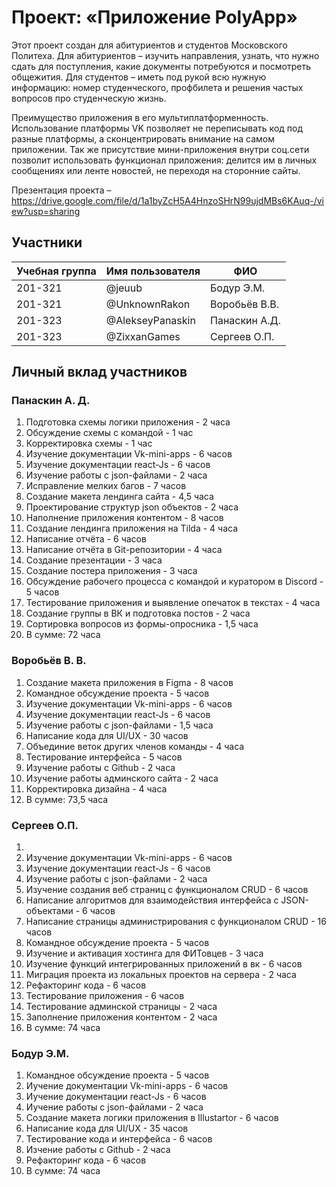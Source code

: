 # Проект: «Приложение PolyApp»
Этот проект создан для абитуриентов и студентов Московского Политеха. 
Для абитуриентов – изучить направления, узнать, что нужно сдать для поступления, какие документы потребуются и посмотреть общежития. 
Для студентов – иметь под рукой всю нужную информацию: номер студенческого, профбилета и решения частых вопросов про студенческую жизнь.

Преимущество приложения в его мультиплатформенность. Использование платформы VK позволяет не переписывать код под разные платформы, а сконцентрировать внимание на самом приложении. Так же присутствие мини-приложения внутри соц.сети позволит использовать функционал приложения: делится им в личных сообщениях или ленте новостей, не переходя на сторонние сайты.

Презентация проекта – https://drive.google.com/file/d/1a1byZcH5A4HnzoSHrN99ujdMBs6KAuq-/view?usp=sharing


## Участники

| Учебная группа | Имя пользователя | ФИО                      |
|----------------|------------------|--------------------------|
| 201-321        | @jeuub           | Бодур Э.М.               |
| 201-321        | @UnknownRakon    | Воробьёв В.В.            |
| 201-323        | @AlekseyPanaskin | Панаскин А.Д.            |
| 201-323        | @ZixxanGames     | Сергеев О.П.             |

## Личный вклад участников

### Панаскин А. Д.
1. Подготовка схемы логики приложения - 2 часа
2. Обсуждение схемы с командой - 1 час
3. Корректировка схемы - 1 час
4. Изучение документации Vk-mini-apps - 6 часов
5. Изучение документации react-Js - 6 часов
6. Изучение работы с json-файлами - 2 часа
7. Исправление мелких багов - 7 часов
8. Создание макета лендинга сайта - 4,5 часа
9. Проектирование структур json объектов - 2 часа
10. Наполнение приложения контентом - 8 часов
11. Создание лендинга приложения на Tilda - 4 часа
12. Написание отчёта - 6 часов
13. Написание отчёта в Git-репозитории - 4 часа
14. Создание презентации - 3 часа
15. Создание постера приложения - 3 часа
16. Обсуждение рабочего процесса с командой и куратором в Discord - 5 часов
17. Тестирование приложения и выявление опечаток в текстах - 4 часа
19. Создание группы в ВК и подготовка постов - 2 часа
20. Сортировка вопросов из формы-опросника - 1,5 часа
21. В сумме: 72 часа
### Воробьёв В. В.
1. Создание макета приложения в Figma - 8 часов
2. Командное обсуждение проекта - 5 часов
3. Изучение документации Vk-mini-apps - 6 часов
4. Изучение документации react-Js - 6 часов
5. Изучение работы с json-файлами - 1,5 часа
6. Написание кода для UI/UX - 30 часов
7. Объединие веток других членов команды - 4 часа
8. Тестирование интерфейса - 5 часов
9. Изучение работы с Github - 2 часа
10. Изучение работы админского сайта - 2 часа
11. Корректировка дизайна - 4 часа
12. В сумме: 73,5 часа


### Сергеев О.П. 
1. 
2. Изучение документации Vk-mini-apps - 6 часов
3. Изучение документации react-Js - 6 часов
4. Изучение работы с json-файлами - 2 часа
4. Изучение создания веб страниц с функционалом CRUD - 6 часов
5. Написание алгоритмов для взаимодействия интерфейса с JSON-объектами - 6 часов
6. Написание страницы администрирования с функционалом CRUD - 16 часов
7. Командное обсуждение проекта - 5 часов
8. Изучение и активация хостинга для ФИТовцев - 3 часа
9. Изучение функций интегрированных приложений в вк - 6 часов
10. Миграция проекта из локальных проектов на сервера  - 2 часа
11. Рефакторинг кода - 6 часов
12. Тестирование приложения - 6 часов
13. Тестирование админской страницы - 2 часа 
14. Заполнение приложения контентом - 2 часа
15. В сумме: 74 часа

### Бодур Э.М. 
1. Командное обсуждение проекта - 5 часов
2. Иучение документации Vk-mini-apps - 6 часов
3. Иучение документации react-Js - 6 часов
4. Иучение работы с json-файлами - 2 часа
5. Создание макета логики приложения в Illustartor - 6 часов
6. Написание кода для UI/UX - 35 часов
7. Тестирование кода и интерфейса - 6 часов
8. Изчение работы с Github - 2 часа
9. Рефакторинг кода - 6 часов
10. В сумме: 74 часа 

